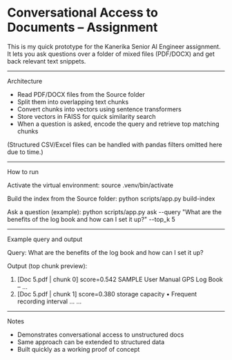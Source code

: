 # Conversational Access to Documents – Assignment

This is my quick prototype for the Kanerika Senior AI Engineer assignment.
It lets you ask questions over a folder of mixed files (PDF/DOCX) and get back relevant text snippets.

---

Architecture
- Read PDF/DOCX files from the Source folder
- Split them into overlapping text chunks
- Convert chunks into vectors using sentence transformers
- Store vectors in FAISS for quick similarity search
- When a question is asked, encode the query and retrieve top matching chunks

(Structured CSV/Excel files can be handled with pandas filters omitted here due to time.)

---

How to run

Activate the virtual environment:
source .venv/bin/activate

Build the index from the Source folder:
python scripts/app.py build-index

Ask a question (example):
python scripts/app.py ask --query "What are the benefits of the log book and how can I set it up?" --top_k 5

---

Example query and output

Query:
What are the benefits of the log book and how can I set it up?

Output (top chunk preview):
1. [Doc 5.pdf | chunk 0] score=0.542
SAMPLE User Manual GPS Log Book – ...
2. [Doc 5.pdf | chunk 1] score=0.380
storage capacity • Frequent recording interval ...
...

---

Notes
- Demonstrates conversational access to unstructured docs
- Same approach can be extended to structured data
- Built quickly as a working proof of concept
